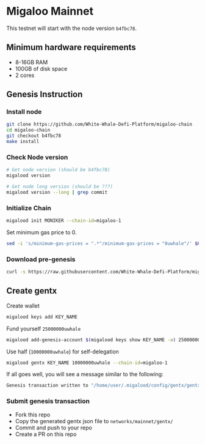 # Migaloo Mainnet

This testnet will start with the node version `b4fbc78`.

## Minimum hardware requirements

- 8-16GB RAM
- 100GB of disk space
- 2 cores

## Genesis Instruction

### Install node

```bash
git clone https://github.com/White-Whale-Defi-Platform/migaloo-chain
cd migaloo-chain
git checkout b4fbc78
make install
```

### Check Node version

```bash
# Get node version (should be b4fbc78)
migalood version

# Get node long version (should be ???)
migalood version --long | grep commit
```

### Initialize Chain

```bash
migalood init MONIKER --chain-id=migaloo-1
```

Set minimum gas price to 0.

```bash
sed -i 's/minimum-gas-prices = ".*"/minimum-gas-prices = "0uwhale"/' $HOME/.migalood/config/app.toml
```

### Download pre-genesis

```bash
curl -s https://raw.githubusercontent.com/White-Whale-Defi-Platform/migaloo-chain/release/v1.0.x/networks/mainnet/pre-genesis.json > ~/.migalood/config/genesis.json
```

## Create gentx

Create wallet

```bash
migalood keys add KEY_NAME
```

Fund yourself `25000000uwhale`

```bash
migalood add-genesis-account $(migalood keys show KEY_NAME -a) 25000000uwhale
```

Use half (`10000000uwhale`) for self-delegation

```bash
migalood gentx KEY_NAME 10000000uwhale --chain-id=migaloo-1
```

If all goes well, you will see a message similar to the following:

```bash
Genesis transaction written to "/home/user/.migalood/config/gentx/gentx-******.json"
```

### Submit genesis transaction

- Fork this repo
- Copy the generated gentx json file to `networks/mainnet/gentx/`
- Commit and push to your repo
- Create a PR on this repo
